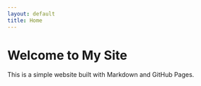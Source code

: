 ```yaml
---
layout: default
title: Home
---
```


# Welcome to My Site

This is a simple website built with Markdown and GitHub Pages.
